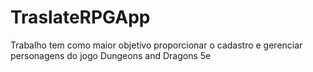 # TraslateRPGApp
Trabalho tem como maior objetivo proporcionar o cadastro e gerenciar personagens do jogo Dungeons and Dragons 5e

